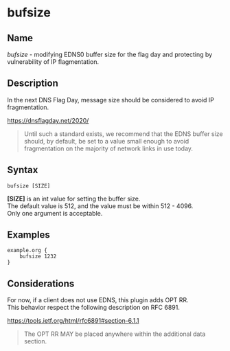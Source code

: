 # bufsize
## Name
*bufsize* - modifying EDNS0 buffer size for the flag day and protecting by vulnerability of IP flagmentation.

## Description
In the next DNS Flag Day, message size should be considered to avoid IP fragmentation.  

https://dnsflagday.net/2020/  
> Until such a standard exists, we recommend that the EDNS buffer size should, by default, be set to a value small enough to avoid fragmentation on the majority of network links in use today.

## Syntax
```text
bufsize [SIZE]
```

**[SIZE]** is an int value for setting the buffer size.  
The default value is 512, and the value must be within 512 - 4096.  
Only one argument is acceptable.

## Examples
```text
example.org {
    bufsize 1232
}
```

## Considerations
For now, if a client does not use EDNS, this plugin adds OPT RR.  
This behavior respect the following description on RFC 6891.

https://tools.ietf.org/html/rfc6891#section-6.1.1
> The OPT RR MAY be placed anywhere within the additional data section.